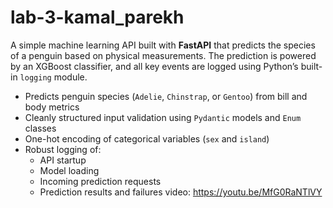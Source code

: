 # lab-3-kamal_parekh

A simple machine learning API built with **FastAPI** that predicts the species of a penguin based on physical measurements. The prediction is powered by an XGBoost classifier, and all key events are logged using Python’s built-in `logging` module.


- Predicts penguin species (`Adelie`, `Chinstrap`, or `Gentoo`) from bill and body metrics
- Cleanly structured input validation using `Pydantic` models and `Enum` classes
- One-hot encoding of categorical variables (`sex` and `island`)
- Robust logging of:
  - API startup
  - Model loading
  - Incoming prediction requests
  - Prediction results and failures
 video: https://youtu.be/MfG0RaNTlVY
